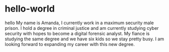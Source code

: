 # hello-world
hello
My name is Amanda, I currently work in a maximum security male prison. I hold a degree in criminal justice and am currently studying cyber security with hopes to become a digital forensic analyst. My fiance is studying the same degree and we have six kids so we stay pretty busy. I am looking forward to expanding my career with this new degree.
